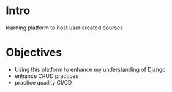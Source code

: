 # Intro  
learning platform to host user created courses 

# Objectives
* Using this platform to enhance my understanding of Django
* enhance CRUD practices
* practice quaility CI/CD
